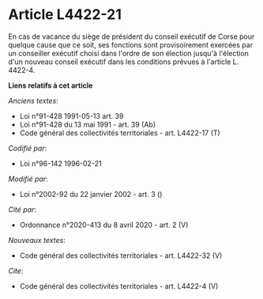 # Article L4422-21

En cas de vacance du siège de président du conseil exécutif de Corse pour quelque cause que ce soit, ses fonctions sont
provisoirement exercées par un conseiller exécutif choisi dans l'ordre de son élection jusqu'à l'élection d'un nouveau
conseil exécutif dans les conditions prévues à l'article L. 4422-4.

**Liens relatifs à cet article**

_Anciens textes_:

  - Loi n°91-428 1991-05-13 art. 39
  - Loi n°91-428 du 13 mai 1991 - art. 39 (Ab)
  - Code général des collectivités territoriales - art. L4422-17 (T)

_Codifié par_:

  - Loi n°96-142 1996-02-21

_Modifié par_:

  - Loi n°2002-92 du 22 janvier 2002 - art. 3 ()

_Cité par_:

  - Ordonnance n°2020-413 du 8 avril 2020 - art. 2 (V)

_Nouveaux textes_:

  - Code général des collectivités territoriales - art. L4422-32 (V)

_Cite_:

  - Code général des collectivités territoriales - art. L4422-4 (V)
